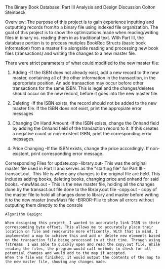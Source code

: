 The Binary Book Database: Part III Analysis and Design Discussion
Colton Steinbeck

Overview:
The purpose of this project is to gain experience inputting and outputting records from/to a binary file using indexed file organization. The goal of this project is to show the optimizations made when reading/writing files in binary vs. reading them in as traditional text. With Part III, the database portion is to process mutiples BookRec Structs (basic book information) from a master file alongside reading and processing new book files (transactions) and writing the changes to a new master file. 

There were strict parameters of what could modified to the new master file:
1) Adding
    -If the ISBN does not already exist, add a new record to the new master, containing all of the other information in the transaction, in the appropriate position. An add transaction may occur before other transactions for the same ISBN. This is legal and the changes/deletes should occur on the new record, before it goes into the new master file.


2) Deleting
    -If the ISBN exists, the record should not be added to the new master file. If the ISBN does not exist, print the appropiate error messages

3) Changing On Hand Amount
    -If the ISBN exists, change the Onhand field by adding the Onhand field of the transaction record to it. If this creates a negative count or non-existent ISBN, print the corresponding error messages.

4) Price Changing
    -If the ISBN exists, change the price accordingly. If non-existent, print corresponding error message.


Corresponding Files for update.cpp
    -library.out- This was the original master file used in Part II and serves as the "starting file" for Part III
    -transact.out- This file is where any changes to the original file are held. This includes adding books, deleting books, changing price and onhand for said books.
    -newMas.out - This is the new master file, holding all the changes done by the transact.out file done to the library.out file
    -copy.out - copy of the master file  to hold all changes done to library and master before writing it to the new master (newMas) file
    -ERROR-File to show all errors without outputing them directly to the console

    Algorithm Design:

    When designing this project, I wanted to accurately link ISBN to their corresponding byte offset. This allows me to accurately place their location on file and read/write more efficently. With that in mind, I implemented a map to achieve this and add or delete new elements based on the transaction file being processed in at that time. Through using fstreams, I was able to quickly open and read the copy.out file. While reading the files, the program would call methods to check for all potential changes and would add to the map if accepted. 
    When the file was finished, it would output the contents of the map to the new master file, showing any changes made.